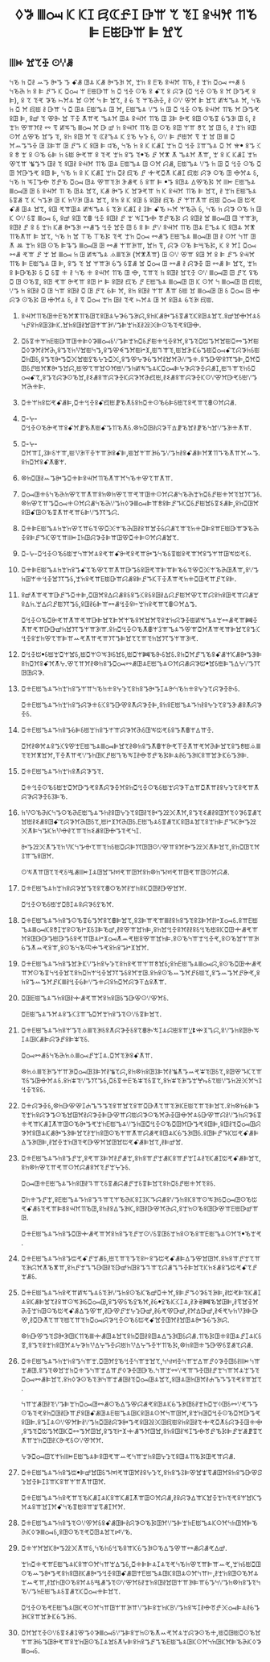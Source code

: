 <h1 align='center'>ꕺꖃ ꘈꗢ ꗪ ꗪꕯ ꗛꕆꗔꕯ ꕒꕌ ꕎ ꔳꕯ ꕉꕜꕮ ꔔꘋ ꕞ ꗋꖺꕒꕌ ꕞ ꖏꕎ</h1>
<h2>ꔖꔜ ꖏꕎꔀ ꖴꗷꗡ</h2>
<p>ꕪꘋ ꖷ ꗞꔧ ꕀꔤ ꔻꔤ ꔤ ꗃꗡ ꖸꕊ ꗪꗡ ꔻꔤꘂ ꕮ, ꘃꖷ ꕉ ꗋꘋ ꕉꕜꕮ ꔔꘋ, ꔧ ꘃꖷ ꗞꗢ ꗬꗡ ꗏ ꕪꘋꔕ ꖷ ꕉ ꕞ ꗓꔒ ꗪ ꗞꗢ ꕚ ꗋꖺꕒꕌ ꖷ ꗞ ꔇꔀ ꖴꘋ ꕉ ꗃꕎ ꕉ ꕸꖃ (ꗞ ꔇꔀ ꖴꘋ ꕉ ꕮ ꕒꔤꕩ ꕉ ꕞ), ꕉ ꕎ ꔳꕩ ꖃꘋ ꖨꕮꕊ ꖏ ꖴꕮ ꕪ ꕞ ꖏꕎ, ꔧ ꕃ ꔳ ꕚꘋꔕꔀ, ꔧ ꖴꗷ ꕢꕮ ꕞ ꖏꕎ ꖦꖕꕰꕊ ꕮ,
ꕪꘋ ꖷ ꗞ ꕮ ꗛꖺ ꔧ ꕒꕌ ꕪ ꗞ ꖸꕊ ꗋꖺꕰꕊ ꖸ ꕮ, ꗋꖺꕰꕊ ꗷꔤ ꖷ ꖸ ꗞ ꔇꔀ ꖴꘋ ꕉꕜꕮ ꔔꘋ ꕮ ꕒꔤꕩ ꕉꖸ ꕞ, ꕉꕡ ꔳ ꕢꖝ ꖏ ꔉꔀ ꕧꕌꕩ ꕰꕊꕮ ꖸꕊ ꕉꕜꕮ ꔔꘋ ꖸ ꕘꕞ ꔬꕩ ꕉꖸ ꖴꘋꗒ ꕃꔤꘂ ꖸ ꗏ, ꔧ ꘃꖷ ꕢꕌꕮꔧ ꗬ ꗦ ꖦꖕꕰ ꘈꗢ ꕮ ꕒ ꕡ ꖷ ꕉꕜꕮ ꔔꘋ ꖸ ꖴꘋ ꕉꖸ ꕚꕌ ꗉꕎ ꖏ ꖸ ꗏ, ꔧ ꘃꖷ ꕉꖸ ꖴꕮ ꕔꕢꘋ ꖏꔤ ꔳ, ꕉꖷ ꕉꖸ ꕮ ꔳ ꕆꔧꕰꕊ ꗪ ꔌꘋ ꕴꕱ ꗏ, ꖴꗷ ꕞ ꗓꖺꕮ ꗦ ꘃ ꖏ ꖸ ꘈ ꗞ ꕮꕀꔤꔒꔀ ꖸ ꕘꕞꕌ ꖸ ꗓꔒ ꗪ ꕉꖸ ꕞ ꕼꘋ,
ꕪꘋ ꖷ ꕉ ꗪ ꗪꗡꕯ ꘃꖷ ꗞ ꔇꔀ ꕘꕌꕰꕊ ꗞ ꕮ ꕍꔷ ꕉꔤ ꕿ ꕉ ꗉ ꘃ ꕉ ꖴꘋ ꕃꕞ ꖷ ꗏꖺ ꔬꕩꕌ ꕉ ꔳꕩ ꘃꖷ ꕉꔤ ꔳꔷꘋ ꗓ ꕮꕨ ꕧ ꕰꕊꕮ ꕧꕌ, ꘃ ꕉ ꗪ ꗪꗡꕯ ꘃꖷ ꕢꕎꕌ ꘊꔤꔒ ꖸꔧ ꔳ ꕉꖸꔧ ꕉꕜꕮ ꔔꘋ ꖸꕊ ꗋꖺꕰꕊ ꖸ ꖴꕮ ꗱꗡ, ꗋꖺꕰꕊ ꗷꔤ ꖷ ꖸ ꗞ ꔇꔀ ꖴꘋ ꗞ ꖸ ꕮꕒꔤꕩ ꕉꖸ ꕞ,
ꕪꘋ ꖷ ꕉ ꗪ ꗪꗡꕯ ꘃꖷ ꗞꔧ ꗛꘋ ꗓ ꔺꕩꗞꕧ ꗪꗡꕯ ꗛꖺ ꕸꖃ ꖴꘋ ꖸ ꗳꕮꕊ ꗏ,
ꕪꘋ ꖷ ꖕꕯꔤꗳ ꔢꗔꘋ ꗞꗢ ꖸꕊ ꕢꕌꔳꘂ ꘀꗡꕩ ꗏ ꕉꕌ ꕞ ꔷꔤ ꕉꖸꕊ ꕔꕢꘋꗣ ꕮ ꔖꔜ ꗋꖺꕰꕊ ꘈꗢꖸ ꖸ ꗏ ꕉꕜꕮ ꔔ ꘋ ꖸꕊ ꖏꕎ, ꗪꗡ ꔻꔤ ꗪ ꖏꖃꕩꕌ ꖷ ꗪ ꕉꕜꕮ ꔔꘋ ꕞ ꖏꕎ, ꔧ ꘃꖷ ꗋꖺꕰꕊ ꗏꗒꗡ ꕎ ꗪ ꕪꔤꘂ ꖸ ꗪ ꖷꖬꘂ ꖸꕊ ꖏꕎ, ꕉꖷ ꕉ ꗪ ꕉꖸ ꗏ ꕉꖸꔧ ꗛꘋ ꗓ ꕚꕌꕧꕌ ꗛꖺ ꗞꗢ ꖸ ꔱꕩ ꗃꗡ ꖸꕊ ꖏꕎ, ꕉꖸ ꕩꕌꖸꕊ ꖦꖕꕰꕊ ꗏ ꔳꘂ ꗪꗡꕯ ꔧ ꕘꕞ ꗃꘋ ꖨꕮ ꕚꘋꔕ ꗏ,
ꕪꘋ ꖷ ꕸꖃ ꖴꘋ ꖷ ꖸ ꗪ ꖴꗷ ꗏꗒ ꘈꗢ ꗏ, ꕉꕡ ꕉꖸ ꕎꕬ ꔇꔀ ꕉꖸꔧ ꗓ ꘃ ꖕꕯꔤꗳ ꔢꗔꘋꗣ ꗱ ꕉꖸꔧ ꖏ ꘈꗢꖸ ꖸ ꕚꕌꘂ, ꕉꖸꔧ ꗓ ꕉ ꗏ ꘃꖷ ꗪꗡ ꔻꔤꘂ ꗬꗡꔤ ꔇꔀ ꖏꔀ ꖸ ꗏ ꕉ ꕞ ꗓꗷ ꕉꕜꕮ ꔔꘋ ꖸꕊ ꗋꕰꕊ ꗪ ꕉꖸꕊ ꕮꕨ ꔔꘋꕧꕌ ꕞ ꖏꕎ, 
ꕪꘋ ꖷ ꖏ ꔋꘋ ꔋꘋꗣ ꔳꕩ ꘃꖷ ꗞꗢ ꗬꗡꔤ ꗋꖺꕰꕊ ꘈꗢꖸ ꖸ ꔧ ꖴꕮ ꕪꕌ ꖸ ꕧ ꔛ ꘃꖷ ꕉꖸ ꖴꘋ ꕞꔦꔤ ꘈꗢꖸ ꖸ ꗬꗡ ꕚꕌꘂꕌ,
ꖏꖷ ꗦ,
ꕸꖃ ꖴꘋ ꕞꖇꘋꗣ,
ꗪ ꕉ ꕮꕯ ꗞꗢ ꗬꗡ ꕩꕌ ꗓ ꘃ ꖏ ꘈꗢ ꖷ ꖸ ꖦꖕꕰꕊ ꗝꘈꔳꘂ (ꕮꕨꕧꕌ) ꖸ ꖴꗷ ꕢꕌ ꕉꖸ ꕮ ꕉ ꕞ ꗓꔒ ꕉꕜꕮ ꔔꘋ ꕞ ꗋꖺꕰꕊ ꖸ ꕞ, ꕉꔤ ꔳ ꖏ ꕚꕌꘂ ꕃꔤ ꗏꗒꗡ ꖏ ꗞꗢ ꖸ ꗬꗡ ꔧ ꕸꖃꔀ ꖸ ꗬꗡ ꕞ ꖏꕎ, ꘃꖷ ꕉ ꕞꕒꘋꗣ ꗏ ꗞ ꗏꗒ ꔰ ꔧ ꕪꘋ ꔰ ꕉꕜꕮ ꔔꘋ ꖸ ꗳ, ꕎꕌꔳ ꖷ ꕉꖸꔧ ꖏꕎꔀ ꖴꗷ ꘈꗢꖸ ꖸ ꗓꕎ ꖤꘋ ꗞ ꖸ ꖴꘋꗒ, ꕉꖸ ꕩꕌ ꔬꕩꕌ ꕉꖸ ꔵ ꕞ ꕉꖸꔧ ꗛꘋ ꗓ ꗋꖺꕰꕊ ꘈꗢꖸ ꖸ ꗪ ꖴꕮ ꕪ ꘈꗢꖸ ꖸ ꗛꖺ, ꗷꔤ ꖷ ꕉꖸꔧ ꗞ ꖸ ꕪꕌ ꕉꖸꔧ ꗞ ꖸ ꗓꕎ ꕃꕞ ꕮ, ꕉꖷ ꕉꖸꔧ ꕚꕌ ꕧꕌ ꗏꖺ ꖏ ꘈꗢꖸ ꖸ ꗏ ꗞꗢ ꖸ ꗳ ꕸꖃ ꖴꘋꗣ ꖸ ꗳꕮꕊ ꗏ, ꔧ ꗦ ꗞꗢ ꘃꖷ ꖸꔧ ꔳꕩ ꖨꕮꕊ ꖸ ꕮ ꕉꖸꕊ ꕃꔳꘂ ꗛꖺ.</p>
<ol>
  <li>
    <p>ꕉꕜꕮꔔꘋꖸꔰꗋꘋꕮꕨꔔꘋꖸꕎꕉꖸꕊꕴꖃꕃꔤꘂꗱ,ꕉꖷꗪꗡꔻꔤꗏꗒꗡꕎꗪꕉꖸꕊꖏꕎ.ꕉꕡꖏꗳꕮꕊꗏꕪꗓꕉꖷꕉꖸꕘꕞꗪ.ꖏꖷꕉꖸꔧꖏꖸꕚꕌꘂꗷꔤꕞꘃꖷꘉꔧꗠꖻꕞꖴꘋꔳꕩꕉꖸꗳ.</p>
  </li>
  <li>
    <p>ꗞꗏꗒꔰꕚꖷꗋꖺꕒꕌꖸꔰꕞꕺꖃꘈꗢꗏꗷꔤꕞꘃꖷꗞꗏꗓꖺꔰꔇꔀꕉꕮ,ꕉꔤꔳꗞꔱꔤꕮꖏꖺꗞꗬꔤꕮꖺꗞꕺꖃꕮꔧꕮꔕ,ꕉꔤꔳꖷꖬꖏꖺꕪꔤ,ꕉꔤꕢꔽꔤꕮꖺꔵꘉ,ꖺꕐꕌꔳ,ꖺꖏꘀꗫꕃꔤꖺꗞꗢꗃꕎꕸꖃꖷꗏꖺꗞꖷꖸꗏ,ꕉꔤꔳꔻꔤꗞꖻꖏꖺꔌꘋꕴꕱꗞꖻ,ꕉꔤꕢꕴꖃꕃꔤꕮꔧꖏꕮꔕꗷꔤꔰ.ꕉꔤꕒꕢꕉꔫꔤꕞ,ꗞꕮꗞꖸꗏꗓꖺꕮꕨꔻꔤꖏꗱ,ꖺꕢꕎꕌꖏꖴꕮꖺꗷꔤꖷꖦꖕꕰꕊꗪꗞꗢꕞꕴꖃꕸꖃꔀꗱꗡꕯ,ꖺꕐꕌꔳꖷꗏꗞꗢꗃꕎ,ꕉꔤꔳꕸꖃꖴꘋꖏ,ꔧꗨꗡꕉꕌꕸꖃꔀꗪꕸꖃꕮꔕꗛꖺ,ꔧꗨꗡꕉꕌꕸꖃꔀꗪꖴꗷꕢꕮꕒꕩꗏꖺꗷꔤꕮꔕꔰꕞ.</p>
  </li>
  <li>
    <p>ꗞꔰꕚꖷꕉꔱꕩꗃꗡꕞ,ꗞꔰꔇꔀꕉꗃꗛꖺꗘꘋꕧꗏꕉꖷꗞꔰꖴꘋꕃꕞꗏꖺꕎꕉꕩꕌꕎꕬꖴꕮꗱꗡ.</p>
  </li>
  <li>
    <p>ꗞ-ꕴ-ꗞꔇꔀꖴꘋꔬꕩꕌꕉꗃꕮꗘꘋꕧꖺꗃꔤꔔꘋꕧꗏ.ꕕꖷꗞꖸꔧꕸꖃꔉꕖꗘꘋꖏꔧꗘꘋꕪꖏꗷꔤꘂꔰꕧꕌ.</p>
  </li>
  <li>
    <p>ꗞ-ꕴ-ꗞꕮꕌꕯ,ꕘꕞꗏꕚꕌ,ꖺꖬꘂꔉꔀꕚꕌꘂꕉꗃꕞ,ꖺꖏꕚꕌꘂꕃꔤꗷꔤꖷꔧꕉꗃꗡꕞꕮꕨꔔꔒꘋꕧꕌꕮꕀꔤ.ꕉꖷꗞꕮꕉꗃꕧꕬꕚ.</p>
  </li>
  <li>
    <p>ꕕꖷꗞꖸꔧꕀꔤꔻꔤꗞꔰꕞꕉꕜꕮꔔꘋꕧꕌꕮꕪꘋꔰꕢꕎꕌꕧꕌ.</p>
  </li>
  <li>
    <p>ꗞꗢꖸꔰꗏꕪꘋꔕꖷꕢꕎꕌꕧꕌꕉꖷꕕꖷꕢꕎꕌꕩꕌꖸꔰꖴꕮꗱꗡꕪꘋꔕꘃꖷꗞꗏꗓꖺꔰꕮꔳꖏꔫꔤꗏ.ꕕꖷꕢꕎꕌꔤꗞꗢꔰꖴꕮꗱꗡꕪꘋꔕꗷꔤꖷꕺꖃꘈꗢꕞꕌꗉꕉꕞꗓꔒꗪꗞꗏꗓꖺꖏꗏꗒꗨꗡꕞ,ꕉꖷꗞꖸꕮꕉꖸꗃꖸꖴꘋꗒꕧꕌꕩꕌꕃꕞꗷꔤꔫꔤꗱ.</p>
  </li>
  <li>
    <p>ꗞꔰꕞꗋꖺꕰꕊꖷꘃꖷꕢꕎꕌꕃꔳꕢꗞꖻꕚꘋꔕꖸꔧꕉꕌꖏꔀꗏꗱꗡꕎꕌꔳꖷꔰꗞꕞꕉꕌꗋꖺꕒꕌꖃꘋꔕꔀꕉꕞꗓꔒꗪꕢꕎꕌꔖꔜꕯꖷꖸꕸꖃꔀꕞꕌꖸꕢꗞꔰꕞꖴꕮꗱꗡꖏꕎ.</p>
  </li>
  <li>
    <p>ꗞ-ꕴ-ꗞꔇꔀꖴꘋꗏꖺꘃꕪꕌꕮꕊꕉꕩꕌꗃꔬꕩꕉꕩꕌꔻꔤꕪꘋꗏꗒꖺꕉꕩꕌꕮꕉꔤꕚꕌꖸꖕꔱꕩꗏ.</p>
  </li>
  <li>
    <p>ꗞꔰꕞꗋꖺꕰꕊꖷꘃꖷꕉꔤꗃꕎꘋꕢꕎꕌꕧꕌꕒꔤꗏꕉꖸꕩꕌꕞꕌꕞꘋꕃꔳꕢꗞꖻꕚꘋꔕꖸꕧꕌ,ꕉꗷꔤꖷꖸꕚꔰꔇꔀꖏꔫꔤꗏ,ꘃꖷꕉꕩꕌꗋꖺꕒꕌꗱꗡꕉꕞꗓꔒꗪꔉꔀꕧꕌꕩꖷꔰꗞꖸꕩꕌꗓꕎꕉꕞ.</p>
  </li>
  <li>
    <p>ꕉꕡꕧꕌꕩꕌꕒꗓꔒꗞꔰꕞ,ꗞꖸꕮꕉꕔꗱꗡꕉꗏꕉꔤꕿꕉꗏꕉꖸꔧꕔꗱꗓꖺꕮꕢꕎꕌꗱꕉꖷꕉꖸꕩꕌꗱꗡꘃꕉꕔꖷ.ꘃꕔꗱꗓꖺꔫꔤꗏ,ꕉꖸꔧꕃꕞꕌꗬꗡꔇꔀꕉꔝꘃꖷꕉꕩꕌꕎꕬꖴꕮꕔꔤ.</p>
    <p>ꗞꔇꔀꖴꘋꗞꔬꕩꕌꕧꕌꕩꕌꕒꕞꖏꕎꕞꕮꕚꘋꕉꕮꖏꕮꗦꕉꘃꖷꕸꖃꔀꖺꖦꖕꕰꕊꘃꗬꗡꕩꕌꔞꔀꕧꕌꕩꕌꕒꕒꕡꖷꖏꔫꔤꕚꕌꘂꕌ.ꕉꖷꗞꔇꔀꖴꘋꕧꕬꕚꕘꕌꕰꕊꔒꕢꕌꗞꕮꕧꕌꕩꕌꕞꖏꕎꕉꔤꕿꔇꔀꕉꘃꖷꕢꕎꕌꕞꕌꕀꕩꕧꕌꕩꕌꔫꔤꕞꖏꕎꕎꕌꔳꖷꖏꔫꔤꕚꕌꘂꕩ.</p>
  </li>
  <li>
    <p>ꗞꔇꔀꔱꔷꗏꖺꘃꗞꕚꖏꗏ,ꖺꗞꕚꖴꖕꘂꗏꖏꗏ,ꖺꗞꕚꔞꘋꖝꗏꖏꗏ.ꕉꖷꗞꕮꗓꔎꘋꕉꗃꗡꕚꗪꗡꔻꔤꘂꕞꕉꖷꗞꕮꕉꗃꕮꕧꕴ.ꕢꕎꕌꕮꔧꕕꖷꕉꔤꗞꗢꗬꗡꖸꕊꗋꖺꕰꕊꖴꕮꗱꗡꕸꖃꔱꔷꖏꗏꖺꕞꔎꕔꕴꗷꔤꔫꖸꖸꕸꖃ.</p>
  </li>
  <li>
    <p>ꗞꔰꗋꖺꕰꕊꔒꖷꘃꖷꕉꔤꕚꕌꕪꘋꖷꔰꕉꕴꕱꕎꕉꖷꕉꔤꔻꔤꕯꕊꔬꕪꘋꖷꔰꕉꕴꕱꕎꕸꖃꔀꖝꗏ.</p>
    <p>ꗞꔰꗋꖺꕰꕊꔒꖷꘃꖷꕉꔤꕸꖃꔰꗏꕿꕉꔤꕒꕢꕉꕧꕸꖃꔀꕞ,ꕉꖷꕉꗋꖺꕰꕊꔒꖷꔧꕉꕴꕱꕎꕉꔤꘀꗡꕉꕧꕸꖃꔀꗏ.</p>
  </li>
  <li>
    <p>ꗞꔰꗋꖺꕰꕊꔒꖷꕉꔤꕃꕞꗏꖺꘃꖷꕉꔤꕚꕌꕸꖃꕮꔕꗏꖸꖕꔱꕩꗏꕉꔤꕧꕬꕚꕔꕌꔀ.</p>
    <p>ꗞꕮꔧꕕꕮꕊꕉꔤꕿꖤꕢꘃꗋꖺꕰꕊꘈꗢꕞꖏꕎꔧꕕꖷꕉꔤꕧꕬꕚꔬꕩꔉꔀꕧꕌꕩꕮꔕꕞꖏꕎꕉꔤꗉꖺꗝꘈꔳꔳꕮꕨꖏꕮ,ꔉꔀꕧꕌꕩꗷꔤꖷꖸꗪꗓꖺꔎꘋꖕꕯꔧꗳꔢꗔꘋꗣꕞꕋꔧꕃꔤꘂꗪꕉꕌꖏꘀꗫꕃꔤꘂꕞ.</p>
  </li>
  <li>
    <p>ꗞꔰꗋꖺꕰꕊꔒꖷꘃꖷꕉꕧꕸꖃꔤꔳ.</p>
    <p>ꗞꔰꔇꔀꖴꘋꗏꖺꘃꗞꕮꕒꔤꕩꕉꕧꕸꖃꔀꕮꕉꖷꗞꔇꔀꖴꘋꗏꖺꘃꕸꖃꔉꕖꕌꗞꕧꕌꔧꕉꕴꕱꕎꕉꕩꕌꕧꕸꖃꕸꖃꔀꗏꕘꕞꘋ.</p>
  </li>
  <li>
    <p>ꖷꖬꖴꘋꔕꗪꕪꔤꖴꘋꔕꗋꖺꕰꕊꔒꖷꔧꕉꖸꕴꕱꕎꕉꖸꔧꔳꔻꔤꗠꖻꕧꕮ,ꕉꔤꔳꗨꗡꔧꕉꖸꕮꔳꕺꖃꗏꗒꗡꕎꖏꖺꔧꗨꗡꕉꖸꗃꕎꕸꖃꕮꔕꖸꗏꕎ,ꖺꔵꘉꕮꔕꖸꗏ.ꗋꖺꕰꕊꗏꗒꗡꕎꗪꕉꖸꕊꖏꕎꕉꘃꖷꕞꗓꔒꗪꔻꔤꗠꖻꕧꕞꕪꔤꗪꖷꖬꗳꔧꕎꕌꔳꖷꗨꗡꕉꖸꗳꔤꔳꕩꕪꕯ.</p>
    <p>ꔻꔤꗠꖻꕧꔤꔳꖷꖬꗪꕪꔤꗳꕎꕌꔳꖷꗏꖺꗞꗱꕞꔫꖸꖸꖴꗷꕢꕌꕉꕮꔻꔤꗠꖻꕧꕞꖏꕎ,ꕉꖷꗞꖸꕎꕮꕘꕌꕰꕉꖸꕮ.</p>
    <p>ꖴꖕꕧꕌꖸꕎꔳꕩꗏꗆꗡꔖꔜꕯꕊꖸꖏꔒꔟꕩꕌꖸꕮꕉꖷꕕꖷꔒꔟꕩꕌꖸꕩꕌꖸꖴꕮꗱꗡ.</p>
  </li>
  <li>
    <p>ꗞꔰꗋꖺꕰꕊꖷꘃꖷꕉꕸꖃꖏꔤꔳꕉꕎꕬꖴꘋꕮꔧꘃꖷꕉꗪꗞꖸꔧꕒꕢꖏꕮ.</p>
    <p>ꗞꔇꔀꖴꘋꗏꖺꘃꗞꕗꕯꕊꕉꕸꖃꗏꔌꘋꕮ.</p>
  </li>
  <li>
    <p>ꗞꔰꗋꖺꕰꕊꔒꖷꕉꔤꖴꘋꗒꕃꔤꕮꕉꕎꕬꕞꖏꕎ,ꕉꕘꕞꕌꕩꕌꘈꔧꕉꖷꕉꔤꔳꕉꕘꕞꕮꔧꔵꘉꗢꗏ.ꕉꕌꗋꖺꕰꕊꘈꗢꗪꕉꗉꕯꘃꕉꖴꘋꔵꘉꗏꕘꕞꘋꕡ,ꔧꕉꕢꕌꖏꖷꕞ,ꕉꖷꖏꔇꔀꕉꕮꔧꔧꕉꗏꔇꘋꖺꕉꗪꗞꖸꗻꗡꕩꕌꕮꕉꖸꕒꕒꔤꖺꕒꔤꗏꕉꕩꕌꖸꕊꔵꘉꗢꕧꕀꕩꖺꕉꕢꕌꖏꖷꕞ.ꕉꖴꘋꕪꕌꘃꔇꔀꕩ,ꕉꖴꘋꖏꕚꕌꘂꕃꔤꕧꕀꕩꕉꕌ,ꕉꖴꘋꕪꘋꕓꖢꔒꕩꕉꖷꕉꔤꔵꘉꖏꕮ.</p>
  </li>
  <li>
    <p>ꗞꔰꗋꖺꕰꕊꔒꖷꕉꔤꖏꘀꗫꗷꔤꖷꕉꕴꕱꕎꕉꖷꕉꕩꕌꕚꕌꗉꖏꗏ;ꕉꖷꗋꖺꕰꕊꘈꗢꗱ,ꕉꖴꘋꗞꖸꗻꗡꕩꕌꕮꖴꘋꗒꕪꔇꔀꖏꕎꕉꖷꗞꖷꕚꔇꔀꖏꔫꔤꗏꕉꕮꘃꖸ.ꕉꖷꕉꖴꘋꕀꔤꕮꗓꗏꖺꕎ,ꕉꔤꕀꔤꕮꗓꔬꕩ,ꕉꖷꕉꔤꕀꔤꕮꗓꗪꘈꔧꔇꔀꕃꕞꗷꔤꔰꗱꕉꖷꗞꕮꕸꖃꔉꕖꕉꕧꕌ.</p>
  </li>
  <li>
    <p>ꗞꖸꗋꖺꕰꕊꔒꖷꕉꖸꔧꗻꗡꕩꕌꕮꕉꖷꕉꖸꗏꔤꕒꕢꖴꗷꕢꕮꗏ.</p>
    <p>ꗞꗋꖺꕰꕊꔒꕮꕊꕉꔤꕿꕘꕌꕰꗞꕮꘃꖷꕉꔤꔳꖴꗷꗏꗒꕞꖏꕎ.</p>
  </li>
  <li>
    <p>ꗞꔰꗋꖺꕰꕊꔒꖷꕉꕚꔤꔳꗝꘈꔳꘂꗏꕉꕧꕸꖃꔀꗏꕉꕎꕬꖝꖕꕯꕊꗱꖺꕉꕌꗸꔪꗽꘉꔎꗱ,ꕉꗷꔤꖷꕉꖸꖝꖕꕯꕊꖸꗪꗡꕞꕸꖃꗓꕉꕞꕾꔳꗏ.</p>
    <p>ꗞꗢꗬꗡꗏꕪꘋꔕꖷꗝꘈꗢꗓꘃꕯꕊ.ꗞꕮꔳꘂꕉꗃꕧꕌ.</p>
    <p>ꕕꖷꗝꘈꔳꘂꔤꕚꕌꘂꗞꗢꖸꕘꕞꕮꔧꘊꕎꗱ,ꕉꖷꕕꖷꕉꖸꕘꕞꕮꔧꘊꕧꔤꕀꕩꕾꔳꖸꗏꕎ,ꕉꖸꕢꔒꗪꕎꕌꔳꗏꔤꖸꗳꕮꕊꗏ.ꕉꖷꕾꔳꗷꔤꔫꔤꗏ,ꗞꗏꗒꔰꗋꘋꕾꔳꗏꗒꕎ,ꕉꖷꕾꔳꘂꔤꘃꖡꖫꗏꕎꖺꗷꔤꖷꗠꖻꕮꕪꕘꔇꔀꔳꕉꗏ.</p>
  </li>
  <li>
    <p>ꗞꔰꕸꖃꔀꗏ,ꕕꖷꕒꕢꕢꕯꕈꕰꔒꔤꔳꕉꕌꖏꕎꕉꕌꗞꕒꕧꕎꕌꔳꘂꗪꗋꖺꕎꕌꔳꕞꖏꕎ.ꕉꖷꕕꖷꕃꕞꔤꔳꘃꖷꕉꕸꖃꔤꖴꘋꖏꖸꕮꔧꕸꖃꔀꕞꕒꕢꕌꗱꖺꕸꖃꖴꘋꕮꔕꔀꖸꗳꕮꕊꗏꕒꕢꕌꗱꔧꗷꔤꖷꕸꖃꗏꗒꔰꕩꕌꗪꗡꕯꕧꕌꖸꖴꘋꔻꔤꕩꘃꖷꗋꖺꕰꕊꗷꔤꖷꖸꗞꔇꔀꖴꘋꗞꖸꕮꕒꔤꕩꕉꖸꕞ,ꕉꖸꔧꔳꗞꗢꖸꕸꖃꕮꕉꖸꕊꗪꗡꔻꔤꘂꕞꖏꕎꔧꘃꖷꕉꖸꖴꘋꕚꕌꕧꕌꗱꗡꕩꕉꖸꕊꗪꕃꔤꘂꖸꗏ.ꕉꖸꕞꗓꔒꗪꔱꕩꗃꗡꕞꕔꔤꘂꖸꕞ,ꔧꖏꔀꘃꖷꖸꔳꕩꕒꕢꕮꖏꖸꖏꔱꕩꗃꗡꕞꖏꕎ,ꔧꕞꕡꖏ.</p>
  </li>
  <li>
    <p>ꗞꔰꗋꖺꕰꕊꔒꖷꕉꔤꗓꘃ,ꕉꕩꕌꕘꕞꕮꔧꗓꗡꘃ,ꕉꖷꕉꕌꗓꘃꗡꗪꕉꕌꗓꘃꕯꕊꔧꔳꗪꗡꕯꔱꕩꗃꗡꕞꖏꕎ,ꕉꖷꕕꖷꕢꕎꕌꕩꕌꖴꕮꗱꗡꕉꕮꔳꗓꘃꕴꕱꗏ.</p>
    <p>ꗞꗢꖸꔰꗋꖺꕰꕊꔒꖷꕉꖸꔧꕐꕌꕎꗏꗒꗡꗱꗡꗓꘃꗏꗒꕞꖏꕎꕉꖷꗞꗏꗓꖺꔰꕮꔳꕉꗏ.</p>
    <p>ꗞꖷꔰꔤꗓꘃ,ꕉꗋꖺꕰꕊꔒꖷꕉꔤꕐꕌꕎꕚꘋꔕꗪꕉꕯꕘꗪꔒꗱꗡꕉꗷꔤꖷꕉꗪꕉꕌꖴꖕꘂꗏꗞꗢꖸꖴꘋꔱꕩꗃꗡꗏꔳꕩꕌꕞꗚꕉꕜꕮꔔꘋꖸ,ꕉꖷꔧꕉꕔꔤꘂꗪ,ꕉꖸꔧꕒꕢꕮꔕꗱ,ꕉꘃꖷꖴꘋꕉꖸꕒꕢꕌꗋꖺꕒꕡꕌꖸ.</p>
    <p>ꗞꔰꗋꖺꕰꕊꔒꖷꕉꔤꗞꖸꗻꗡꕩꕌꕮꕉꖷꕉꔤꔳꗓꘃꖴꗷꗏꗒꖸꗏꘃꖷꕉꖴꘋꕉꕌꗋꖺꕰꕊꖴꕮꔳꔷꘋꘃꕩ.</p>
  </li>
  <li>
    <p>ꗞꔰꗋꖺꕰꕊꔒꖷꕉꔤꔱꕩꗃꗓꘃꗡꗏ,ꖺꕎꕌꔳꔤꔳꕉꔝꕉꔤꔱꕩꗃꗡꕞꕔꔤꕢꖏꖸꕮ.ꕉꖷꕉꕌꗓꘃꕎꕌꔳꘂꗱꕮꕧꘋꕨꕌ,ꕉꖷꗓꘃꔎꔒꕒꖸꔧꔳꕒꕡꖷꖸꕉꔤꕐꕌꕎꗱꗡꔎꔒꔀꕞꖏꕎꗪꖷꗨꗡꕉꔤꔱꕩꗃꕎꗓꘃꗡꗏ.</p>
  </li>
  <li>
    <p>ꗞꔰꗋꖺꕰꕊꔒꖷꕉꕩꕌꖦꖕꕰꕊꗏꔳꘂꗷꔤꖷꕉꖴꘋꗪꘋꕡꗞꔰꕮ,ꕉꕞꗓꔒꕺꖃꗏꔳꘂꕞ,ꔧꔱꕩꕞꔳꗪꗡꕯꕊꕉꗪꗡꕞꖏꕎꔧꕉꕌꖴꖕꘂꗏꗞꗢꖸ,ꕉꔤꕢꗏꘋꔌꘋꕮ,ꔧꕃꔷꔌꘋꗪꕿꕯꕊ,ꔧꘀꕇꔞꘋꖏꖸꕞ,ꔧꗦꖏꔀꕮꔕꔀꘃꖷꖸꖴꘋꔱꕩꗃꗡꕔꔤꕢꕌ,ꔧꕒꕢꗓꘃꕴꕱꕒꕡ,ꔧꕃꕩꕢꕒꕡ,ꔧꕮꕖꕒꕡ,ꔧꔽꕩꕴꖷꖬꘂꕞꕒꕢ,ꔧꗞꕒꕧꕎꕌꔳꖺꕎꕌꔳꖷꗞꗢꕸꖃꔇꔀꖴꘋꗏꔱꕩꗃꖏꔀꖸꕮꔧꖏꖸꕊꔻꔤꕃꔤꘂꗱ.</p>
    <p>ꕕꖷꕒꕢꔤꔳꕷꔻꘂꖸꗪꔔꘋꘈꗻꗡꖸꕊꖏꕎꕉꖷꗞꖸꔧꕉꖸꕊꕔꔤꘂꖸꗏꗱꗡ.ꔔꘋꗣꖸꔰꕉꖸꕊꗓꕯꕊꗪꗏꗒ,ꕉꔤꔳꕉꘃꖷꕉꖸꕮꕊꕴꖃꖷꖬꕔꕴꔒꔀꗱꖺꖷꖬꕔꕴꔒꔀꕚꔔꘋꗣ,ꕕꖷꕉꖸꔰꔤꕒꕢꗏꗒꗡꕎꗱꗡ.</p>
  </li>
  <li>
    <p>ꗞꔰꗋꖺꕰꕊꔒꖷꘃꖷꕉꔤꕪꕌꘃ.ꗞꖸꕮꔌꘋꔇꔀꕪꕌꘃꖏꕎ,ꕪꕪꔟꔀꕪꕌꘃꕔꕌꗓꕺꖃꔀꖸꗏꔧꔖꔜꕪꕌꘃꗡꖸ.ꕉꔤꔳꕕꖏꘃꖷꗞꔰꔤꕪꕌꘃꕔꕌꗓꕺꖃꔀꖸꕒꘋ.ꕪꕌꘃꗬꗷꕩꕌꔒꔀꖸꔧꗓꘃꕪꕌꕮꕊꘃꔤꔳꗞꗢꗬꗡꕞꖏꕎ.ꕉꖷꕺꖃꖴꘋꔳꘂꕪꕌꘃꗡꖸꔧꔳꗞꗢꖸꕊꖏꕎ,ꕉꖸꕊꖸꖷꖸꕮꔧꕈꕰꔒꔤꔳꕩꕉꕌꖏꕎ.</p>
    <p>ꕪꕌꘃꗡꖸꔧꔳꗷꔤꕞꘃꖷꗞꗢꖸꗬꗡꖴꘋꕔꔤꕢꗱꗡꕩꕉꖸꕊꗪꕃꔤꘂꖸꗏꔧꘃꖷꗞꘃꗺꖸꗏꗬꗷꕩꔒꔤꖴꘋꔳꕩꕉꖷꗞꖸꔧꕒꕌꗓꕉꖸꗃꗡꖸꕊꗋꖺꕰꕊꖸꗪꕉꖸꕊꖴꕮꕪꕌꖸꕮ,ꕉꘃꖷꖸꗞꔇꔀꖴꘋꗞꕮꕒꔤꕩꕉꖸꕞ.ꕉꔤꕯꕊꖴꗷꕢꕮꕞꔧꗷꔤꖷꗞꖸꔧꕸꖃꔻꔤꕩꕉꖸꗠꖻꖸꗛꖺꕉꖷꕉꖸꔧꔳꔺꕩꗞꕧꗏꕸꖃꔀꖸꔰꗳ,ꕉꔤꔳꗞꔱꔤꕮꖸꗪꗞꗬꔤꕮꖸꖏ,ꕉꔤꔳꔵꘉꗻꗡꔒꕮꖸꖏ,ꕉꖷꕉꖸꔧꖕꕯꔤꗳꔢꗔꘋꗣꕞꗓꘃꗡꗘꗒꕎꕧꕌꘃꖷꗞꖸꔧꕿꔬꕩꗏꖴꗷꕢꕮꕮ.</p>
    <p>ꕴꖃꗞꗢꖸꕎꕚꖷꔖꔜꗋꖺꕰꕊꕞꕉꖸꕩꕌꕀꕩꕪꕌꘃꖷꕉꖸꕴꕱꕎꕉꖸꕊꔔꘋꗣꖸꕩꕌꗱꗡ.</p>
  </li>
  <li>
    <p>ꗞꔰꗋꖺꕰꕊꔒꖷꕉꔤꔱꔷꕞꕡꖏꖸꗏꔒꔟꕩꕌꖸꕮꔧꕉꕴꕱꕎ,ꕉꖷꕉꔤꕘꕞꕢꖏꘆꗦꗡꖸꕮꕉꖷꕉꔤꕒꕢꕶꕱꖏꔀꕞꕯꕘꕌꗪꕉꕌꕚꕌꕧꕌꖸꕮ.</p>
    <p>ꗞꔰꗋꖺꕰꕊꔒꖷꕉꕩꕌꔳꘋꗪꗡꕯꕊꗪꕉꕌꗪꗡꕯꕧꕌꖸꖴꕮꗱꗡ,ꔧꕉꕸꖃꕔꕌꗪꖏꔀꘃꖷꔳꕩꕉꕚꖏꗪꔤꕮꕊꕉꕌꖏꕯꕮꗃꕪꘋꗒꖺꕉꕌꘆꗦꗡꕯꕮꕮ.</p>
  </li>
  <li>
    <p>ꗞꔰꗋꖺꕰꕊꔒꖷꕉꔤꔳꖴꗷꕢꕮꗏꕉꗃꗡꖸꕞꔧꕸꖃꖴꘋꗣꖸꕮꗷꔤꕞꘃꖷꗋꖺꕰꕊꗪꖴꕮꕪꖷꖸꕮꕞꘋꔕꗪꕺꖃꘈꗢꗏ,ꕉꖸꖴꘋꔳꕩꗞꖸꕊꖏꕎꗯꗷꘋ.</p>
  </li>
  <li>
    <p>ꗞꔰꕚꕮꖏꗪꔻꔤꗠꖻꕧꕌꗏ,ꕪꘋꖷꗏꔇꘋꕉꕌꗪꕃꔤꘂꖴꘋꕔꔤꕢꕌꗬꗡꗱꗡꕩꕔꕡ.</p>
    <p>ꘃꖷꗞꔰꕩꕌꗋꖺꕰꕊꗪꕉꕌꖴꕮꕪꕌꘃꕔꔤꗏ,ꗞꔰꕞꕞꕊꕯꕊꔳꕩꕪꘋꖷꕢꕎꕌꕞꕌꕀꕩ,ꘃꖷꗏꖺꗞꖸꖴꘋꕀꔤꔻꔤꕩꕉꖷꕉꖸꔧꗪꗡꔻꔤꔇꔀꕉꖸꗃꗡꖸꕚꗋꖺꕰꕊꖸꗪꕉꖸꕊꖴꕮꕪꕌꔝ,ꔧꘃꖷꕉꖸꖴꘋꕮꕊꘃꕀꕩꕌ,ꔧꖏꖷꖸꖴꘋꕉꕮꕊꗏꗆꗡꔤꔳꖴꗷꕢꕮꗏꔧꘃꖷꕉꖸꔧꖏꖸꕚꕌꘂꕞꕌꕃꔤꕪꗷꔤꖷꕕꖷꕉꔤꔳꕪꘋꗷꔤꖷꗋꖺꕰꕊꗏꗒꗡꕎꗪꗞꗢꔰꕞꖏꕎ.</p>
    <p>ꗞꔇꔀꖴꘋꕩꗋꖺꕰꕊꖸꗪꕩꖴꕮꕪꕌꖸꕚꕌꘂꕌꗷꔤꕞꕉꘃꖷꗪꕗꗷꔤꖷꕉꖕꕯꔧꗳꔢꗔꖻꗢꕞꕋꔧꕃꔤꘂꗪꕉꕌꖏꘀꗫꕃꔤꘂꗏ.</p>
  </li>
  <li>
    <p>ꗞꕮꖏꕎꔀꖴꗷꗏꗒꗨꗡꕘꕢꔤꕺꖃꘈꗢꗏꗷꔤꕞꕉꘃꖷꖴꘋꕧꕀꕩꕮꕊꘃꕸꖃꖴꘋꔰ,ꖺꗞꖸꖺꗞꖴꘋꖏꕚꕌꘂꕃꔤꖸꔬꕩꕌꕉꘃꖷꖸꖴꘋꕯꕊꖏꗏꕧꕴꕞꕉꖷꕉꔤꗓꔎꘋꗋꖺꕰꕊꖸꗪꖴꕮꕪꖷꖸꗪꕮꕞꘋꔕꗪꕺꖃꘈꗢꗏ.</p>
  </li>
</ol>